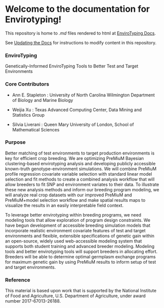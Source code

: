# Welcome to the documentation for Envirotyping!

This repository is home to _.md_ files rendered to html at [EnviroTyping Docs](http://envirotyping.readthedocs.io/en/latest/).

See [Updating the Docs](/updating/) for instructions to modify content in this repository.


### EnviroTyping

Genetically-Informed EnviroTyping Tools to Better Test and Target Environments

### Core Contributors

- Ann E. Stapleton : University of North Carolina Wilmington Department of Biology and Marine Biology

- Weijia Xu : Texas Advanced Computing Center, Data Mining and Statistics Group

- Silvia Liverani : Queen Mary University of London, School of Mathematical Sciences

### Purpose

Better matching of test environments to target production environments is key for efficient crop breeding. We are optimizing PreMiuM Bayesian clustering-based envirotyping analysis and developing publicly accessible known-truth genotype-environment simulations. We will combine PreMiuM profile regression covariate variable selection with standard linear model selection and fit methods to create a combined analysis workflow that will allow breeders to fit SNP and environment variates to their data. To illustrate these new analysis methods and inform our breeding program modeling, we will analyze real crop datasets with our improved PreMiuM and PreMiuM+model selection workflow and make spatial results maps to visualize the results in an easily interpretable field context.

To leverage better envirotyping within breeding programs, we need modeling tools that allow exploration of program design constraints. We have begun development of accessible breeding simulation models that incorporate realistic environment covariate features of test and target environments and flexible, extensible specifications of genetic gain within an open-source, widely used web-accessible modeling system that supports both student training and advanced breeder modeling. Modeling tools and better envirotyping tools will support breeders in allocating effort. Breeders will be able to determine optimal germplasm exchange programs for maximum genetic gain by using PreMiuM results to inform setup of test and target environments.


### Reference

This material is based upon work that is supported by the National Institute of Food and Agriculture, U.S. Department of Agriculture, under award number 2017-67013-26188.
